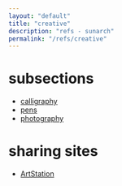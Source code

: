 ```yaml
---
layout: "default"
title: "creative"
description: "refs - sunarch"
permalink: "/refs/creative"
---
```


# subsections

- [calligraphy](calligraphy.md)
- [pens](pens.md)
- [photography](photography.md)

# sharing sites

- [ArtStation](https://www.artstation.com)

